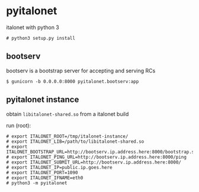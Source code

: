 # pyitalonet

italonet with python 3

    # python3 setup.py install

## bootserv

bootserv is a bootstrap server for accepting and serving RCs

    $ gunicorn -b 0.0.0.0:8000 pyitalonet.bootserv:app

## pyitalonet instance

obtain `libitalonet-shared.so` from a italonet build

run (root):
    
    # export ITALONET_ROOT=/tmp/italonet-instance/
    # export ITALONET_LIB=/path/to/libitalonet-shared.so
    # export ITALONET_BOOTSTRAP_URL=http://bootserv.ip.address.here:8000/bootstrap.signed
    # export ITALONET_PING_URL=http://bootserv.ip.address.here:8000/ping
    # export ITALONET_SUBMIT_URL=http://bootserv.ip.address.here:8000/
    # export ITALONET_IP=public.ip.goes.here
    # export ITALONET_PORT=1090
    # export ITALONET_IFNAME=eth0
    # python3 -m pyitalonet